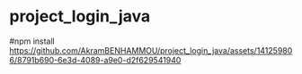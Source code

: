 # project_login_java
#npm install
https://github.com/AkramBENHAMMOU/project_login_java/assets/141259806/8791b690-6e3d-4089-a9e0-d2f629541940


